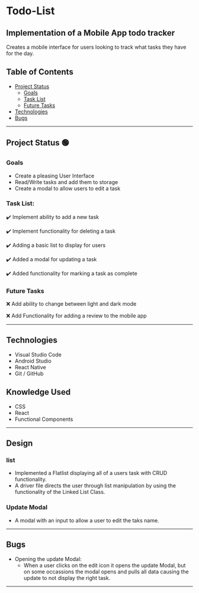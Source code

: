 # Todo-List
## Implementation of a Mobile App todo tracker

Creates a mobile interface for users looking to track what tasks they have for the day.

## Table of Contents
- [Project Status](#project-status)
   - [Goals](#goals)
   - [Task List](#task-list)
   - [Future Tasks](#future-tasks)
- [Technologies](#technologies)
- [Bugs](#bugs)

---
## Project Status :green_circle:
### Goals
- Create a pleasing User Interface
- Read/Write tasks and add them to storage
- Create a modal to allow users to edit a task

### Task List: 
:heavy_check_mark: Implement ability to add a new task 

:heavy_check_mark: Implement functionality for deleting a task

:heavy_check_mark: Adding a basic list to display for users

:heavy_check_mark: Added a modal for updating a task 

:heavy_check_mark: Added functionality for marking a task as complete 

<!--- 
Emojis for the Task List:
DONE =      :heavy_check_mark:
NOT DONE =  :x:
WIP =       :recycle:
BUGGED =    :warning:
 --->

### Future Tasks  
:x: Add ability to change between light and dark mode 

:x: Add Functionality for adding a review to the mobile app

---
## Technologies
- Visual Studio Code
- Android Studio
- React Native
- Git / GitHub

## Knowledge Used
- CSS
- React
- Functional Components

---
## Design
### list
- Implemented a Flatlist displaying all of a users task with CRUD functionality.
- A driver file directs the user through list manipulation by using the functionality of the Linked List Class. 
### Update Modal
- A modal with an input to allow a user to edit the taks name.

---
## Bugs
- Opening the update Modal:
   - When a user clicks on the edit icon it opens the update Modal, but on some occassions the modal opens and pulls all data causing the update to not display the right task.

---

